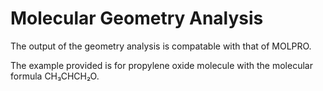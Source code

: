 # Molecular Geometry Analysis

The output of the geometry analysis is compatable with that of MOLPRO.

The example provided is for propylene oxide molecule with the
molecular formula CH₃CHCH₂O.
